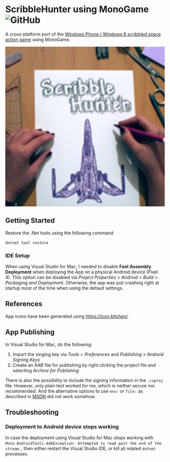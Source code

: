 # ScribbleHunter using MonoGame ![GitHub](https://img.shields.io/github/license/b3nk4n/scribblehunter-game)

A cross-platform port of the [Windows Phone / Windows 8 scribbled space action game](https://github.com/b3nk4n/scribblehunter-game) using MonoGame.

<p align="center">
    <img alt="App Logo" src="ScribbleHunter.Android/Resources/play_store_512.png">
</p>

## Getting Started

Restore the .Net tools using the following command:

```
dotnet tool restore
```

### IDE Setup

When using Visual Studio for Mac, I needed to disable **Fast Assembly Deployment** when deploying the App on a physical Android device (Pixel 4).
This option can be disabled via _Project Properties > Android > Build > Packaging and Deployment_. 
Otherwise, the app was just crashing right at startup most of the time when using the default settings.


## References

App icons have been generated using https://icon.kitchen/.

## App Publishing

In Visual Studio for Mac, do the following:

1. Import the singing key via _Tools > Preferences_ and _Publishing > Android Signing Keys_
2. Create an AAB file for publishing by right clicking the project file and selecting _Archive for Publishing_

There is also the possibility to include the signing information in the `.csproj` file. However, only plain text worked for me,
which is neither secure nor recommended. And the alternative options to use `env:` or `file:` as described in
[MSDN](https://learn.microsoft.com/en-us/xamarin/android/deploy-test/building-apps/build-properties#androidsigningkeypass)
did not work somehow.

## Troubleshooting

### Deployment to Android device stops working

In case the deployment using Visual Studio for Mac stops working with `Mono.AndroidTools.AdbException: Attempted to read past the end of the stream.`,
then either restart the Visual Studio IDE, or kill all related `dotnet` processes.
